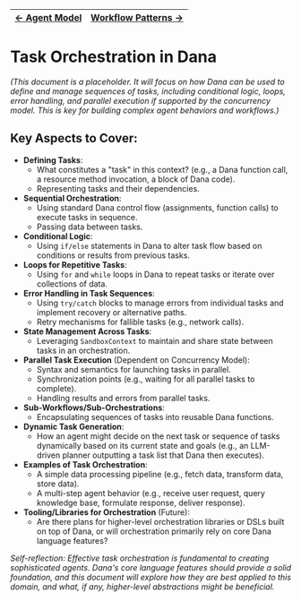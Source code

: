 | [← Agent Model](./agent_model.md) | [Workflow Patterns →](./workflow_patterns.md) |
|---|---|

# Task Orchestration in Dana

*(This document is a placeholder. It will focus on how Dana can be used to define and manage sequences of tasks, including conditional logic, loops, error handling, and parallel execution if supported by the concurrency model. This is key for building complex agent behaviors and workflows.)*

## Key Aspects to Cover:

*   **Defining Tasks**: 
    *   What constitutes a "task" in this context? (e.g., a Dana function call, a resource method invocation, a block of Dana code).
    *   Representing tasks and their dependencies.
*   **Sequential Orchestration**: 
    *   Using standard Dana control flow (assignments, function calls) to execute tasks in sequence.
    *   Passing data between tasks.
*   **Conditional Logic**: 
    *   Using `if/else` statements in Dana to alter task flow based on conditions or results from previous tasks.
*   **Loops for Repetitive Tasks**: 
    *   Using `for` and `while` loops in Dana to repeat tasks or iterate over collections of data.
*   **Error Handling in Task Sequences**: 
    *   Using `try/catch` blocks to manage errors from individual tasks and implement recovery or alternative paths.
    *   Retry mechanisms for fallible tasks (e.g., network calls).
*   **State Management Across Tasks**: 
    *   Leveraging `SandboxContext` to maintain and share state between tasks in an orchestration.
*   **Parallel Task Execution** (Dependent on Concurrency Model):
    *   Syntax and semantics for launching tasks in parallel.
    *   Synchronization points (e.g., waiting for all parallel tasks to complete).
    *   Handling results and errors from parallel tasks.
*   **Sub-Workflows/Sub-Orchestrations**: 
    *   Encapsulating sequences of tasks into reusable Dana functions.
*   **Dynamic Task Generation**: 
    *   How an agent might decide on the next task or sequence of tasks dynamically based on its current state and goals (e.g., an LLM-driven planner outputting a task list that Dana then executes).
*   **Examples of Task Orchestration**: 
    *   A simple data processing pipeline (e.g., fetch data, transform data, store data).
    *   A multi-step agent behavior (e.g., receive user request, query knowledge base, formulate response, deliver response).
*   **Tooling/Libraries for Orchestration** (Future):
    *   Are there plans for higher-level orchestration libraries or DSLs built on top of Dana, or will orchestration primarily rely on core Dana language features?

*Self-reflection: Effective task orchestration is fundamental to creating sophisticated agents. Dana's core language features should provide a solid foundation, and this document will explore how they are best applied to this domain, and what, if any, higher-level abstractions might be beneficial.* 